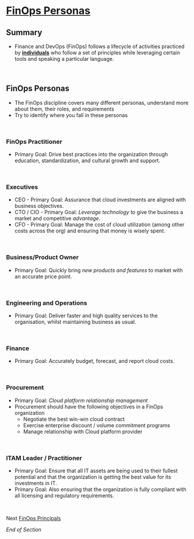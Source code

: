 # [FinOps Personas](https://www.finops.org/framework/personas/)

## Summary
* Finance and DevOps (FinOps) follows a lifecycle of activities practiced by [**individuals**](https://www.mindmeister.com/2757652925/03-finops-teams-motivation) who follow a set of principles while leveraging certain tools and speaking a particular language.
<br>


## FinOps Personas
* The FinOps discipline covers many different personas, understand more about them, their roles, and requirements
* Try to identify where you fall in these personas
<br>

### FinOps Practitioner
* Primary Goal: Drive best practices into the organization through education, standardization, and cultural growth and support.
<br>

### Executives
* CEO - Primary Goal: Assurance that cloud investments are aligned with business objectives.
* CTO / CIO - Primary Goal: *Leverage technology* to give the business a market and competitive *advantage*.
* CFO - Primary Goal: Manage the cost of cloud utilization (among other costs across the org) and ensuring that money is wisely spent.
<br>

### Business/Product Owner
* Primary Goal: Quickly bring *new products and features* to market with an accurate price point.
<br>

### Engineering and Operations
* Primary Goal: Deliver faster and high quality services to the organisation, whilst maintaining business as usual.
<br>

### Finance
* Primary Goal: Accurately budget, forecast, and report cloud costs.
<br>

### Procurement
* Primary Goal: *Cloud platform relationship management*
* Procurement should have the following objectives in a FinOps organization
    * Negotiate the best win-win cloud contract
    * Exercise enterprise discount / volume commitment programs 
    * Manage relationship with Cloud platform provider
<br>

### ITAM Leader / Practitioner
* Primary Goal: Ensure that all IT assets are being used to their fullest potential and that the organization is getting the best value for its investments in IT. 
* Primary Goal: Also ensuring that the organization is fully compliant with all licensing and regulatory requirements. 
<br>

Next [FinOps Principals](https://github.com/jamesbuckett/finops-certified-practitioner/blob/main/04-finops-principals.md)
<br>

*End of Section*